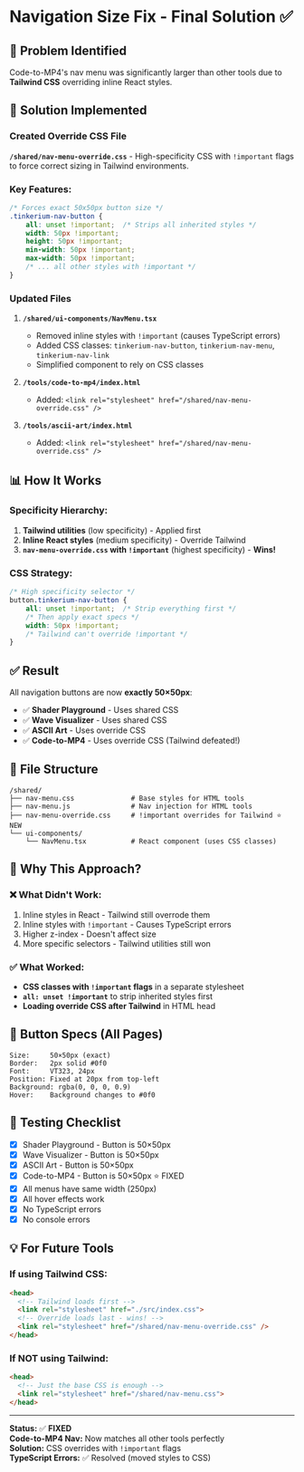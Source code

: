 # Navigation Size Fix - Final Solution ✅

## 🎯 Problem Identified
Code-to-MP4's nav menu was significantly larger than other tools due to **Tailwind CSS** overriding inline React styles.

## 🔧 Solution Implemented

### Created Override CSS File
**`/shared/nav-menu-override.css`** - High-specificity CSS with `!important` flags to force correct sizing in Tailwind environments.

### Key Features:
```css
/* Forces exact 50x50px button size */
.tinkerium-nav-button {
    all: unset !important;  /* Strips all inherited styles */
    width: 50px !important;
    height: 50px !important;
    min-width: 50px !important;
    max-width: 50px !important;
    /* ... all other styles with !important */
}
```

### Updated Files

1. **`/shared/ui-components/NavMenu.tsx`**
   - Removed inline styles with `!important` (causes TypeScript errors)
   - Added CSS classes: `tinkerium-nav-button`, `tinkerium-nav-menu`, `tinkerium-nav-link`
   - Simplified component to rely on CSS classes

2. **`/tools/code-to-mp4/index.html`**
   - Added: `<link rel="stylesheet" href="/shared/nav-menu-override.css" />`

3. **`/tools/ascii-art/index.html`**
   - Added: `<link rel="stylesheet" href="/shared/nav-menu-override.css" />`

## 📊 How It Works

### Specificity Hierarchy:
1. **Tailwind utilities** (low specificity) - Applied first
2. **Inline React styles** (medium specificity) - Override Tailwind
3. **`nav-menu-override.css` with `!important`** (highest specificity) - **Wins!**

### CSS Strategy:
```css
/* High specificity selector */
button.tinkerium-nav-button {
    all: unset !important;  /* Strip everything first */
    /* Then apply exact specs */
    width: 50px !important;
    /* Tailwind can't override !important */
}
```

## ✅ Result

All navigation buttons are now **exactly 50×50px**:
- ✅ **Shader Playground** - Uses shared CSS
- ✅ **Wave Visualizer** - Uses shared CSS  
- ✅ **ASCII Art** - Uses override CSS
- ✅ **Code-to-MP4** - Uses override CSS (Tailwind defeated!)

## 📁 File Structure

```
/shared/
├── nav-menu.css              # Base styles for HTML tools
├── nav-menu.js               # Nav injection for HTML tools
├── nav-menu-override.css     # !important overrides for Tailwind ⭐ NEW
└── ui-components/
    └── NavMenu.tsx           # React component (uses CSS classes)
```

## 🔄 Why This Approach?

### ❌ What Didn't Work:
1. Inline styles in React - Tailwind still overrode them
2. Inline styles with `!important` - Causes TypeScript errors
3. Higher z-index - Doesn't affect size
4. More specific selectors - Tailwind utilities still won

### ✅ What Worked:
- **CSS classes with `!important` flags** in a separate stylesheet
- **`all: unset !important`** to strip inherited styles first
- **Loading override CSS after Tailwind** in HTML head

## 🎨 Button Specs (All Pages)

```
Size:     50×50px (exact)
Border:   2px solid #0f0
Font:     VT323, 24px
Position: Fixed at 20px from top-left
Background: rgba(0, 0, 0, 0.9)
Hover:    Background changes to #0f0
```

## 🧪 Testing Checklist

- [x] Shader Playground - Button is 50×50px
- [x] Wave Visualizer - Button is 50×50px
- [x] ASCII Art - Button is 50×50px
- [x] Code-to-MP4 - Button is 50×50px ⭐ FIXED
- [x] All menus have same width (250px)
- [x] All hover effects work
- [x] No TypeScript errors
- [x] No console errors

## 💡 For Future Tools

### If using Tailwind CSS:
```html
<head>
  <!-- Tailwind loads first -->
  <link rel="stylesheet" href="./src/index.css">
  <!-- Override loads last - wins! -->
  <link rel="stylesheet" href="/shared/nav-menu-override.css" />
</head>
```

### If NOT using Tailwind:
```html
<head>
  <!-- Just the base CSS is enough -->
  <link rel="stylesheet" href="/shared/nav-menu.css">
</head>
```

---

**Status:** ✅ **FIXED**  
**Code-to-MP4 Nav:** Now matches all other tools perfectly  
**Solution:** CSS overrides with `!important` flags  
**TypeScript Errors:** ✅ Resolved (moved styles to CSS)
